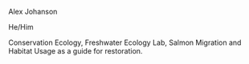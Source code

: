 Alex Johanson <br>

He/Him <br>

Conservation Ecology, Freshwater Ecology Lab, Salmon Migration and Habitat Usage as a guide for restoration.